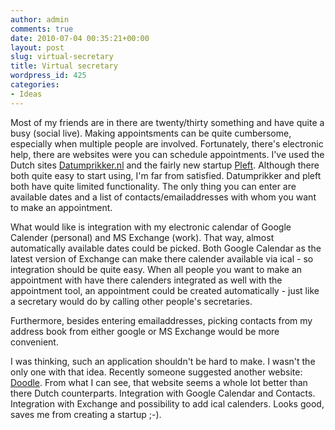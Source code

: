 ```yaml
---
author: admin
comments: true
date: 2010-07-04 00:35:21+00:00
layout: post
slug: virtual-secretary
title: Virtual secretary
wordpress_id: 425
categories:
- Ideas
---
```


Most of my friends are in there are twenty/thirty something and have quite a busy (social live). Making appointsments can be quite cumbersome, especially when multiple people are involved. Fortunately, there's electronic help, there are websites were you can schedule appointments. I've used the Dutch sites [Datumprikker.nl](http://www.datumprikker.nl) and the fairly new startup [Pleft](http://www.pleft.com). Although there both quite easy to start using, I'm far from satisfied. Datumprikker and pleft both have quite limited functionality. The only thing you can enter are available dates and a list of contacts/emailaddresses with whom you want to make an appointment.

What would like is integration with my electronic calendar of Google Calender (personal) and MS Exchange (work). That way, almost automatically available dates could be picked. Both Google Calendar as the latest version of Exchange can make there calender available via ical - so integration should be quite easy. When all people you want to make an appointment with have there calenders integrated as well with the appointment tool, an appointment could be created automatically - just like a secretary would do by calling other people's secretaries.

Furthermore, besides entering emailaddresses, picking contacts from my address book from either google or MS Exchange would be more convenient.

I was thinking, such an application shouldn't be hard to make. I wasn't the only one with that idea. Recently someone suggested another website: [Doodle](http://www.doodle.com/). From what I can see, that website seems a whole lot better than there Dutch counterparts. Integration with Google Calendar and Contacts. Integration with Exchange and possibility to add ical calenders. Looks good, saves me from creating a startup ;-).
